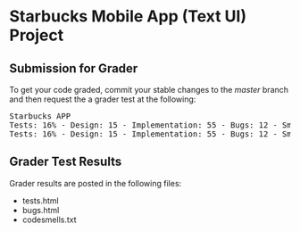 # Starbucks Mobile App (Text UI) Project

## Submission for Grader

To get your code graded, commit your stable changes to the *master* branch and then request the a grader test at the following:


<pre>
Starbucks APP 
Tests: 16% - Design: 15 - Implementation: 55 - Bugs: 12 - Smells: 70 
Tests: 16% - Design: 15 - Implementation: 55 - Bugs: 12 - Smells: 70 
</pre>

## Grader Test Results

Grader results are posted in the following files:

* tests.html
* bugs.html
* codesmells.txt


